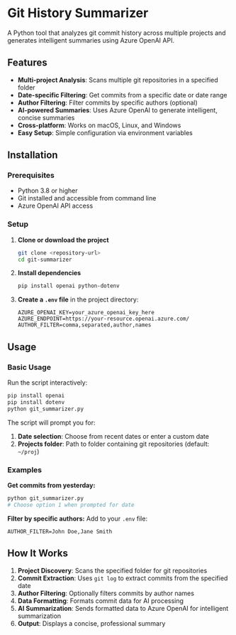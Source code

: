 # Git History Summarizer

A Python tool that analyzes git commit history across multiple projects and generates intelligent summaries using Azure OpenAI API.

## Features

- **Multi-project Analysis**: Scans multiple git repositories in a specified folder
- **Date-specific Filtering**: Get commits from a specific date or date range
- **Author Filtering**: Filter commits by specific authors (optional)
- **AI-powered Summaries**: Uses Azure OpenAI to generate intelligent, concise summaries
- **Cross-platform**: Works on macOS, Linux, and Windows
- **Easy Setup**: Simple configuration via environment variables

## Installation

### Prerequisites

- Python 3.8 or higher
- Git installed and accessible from command line
- Azure OpenAI API access

### Setup

1. **Clone or download the project**
   ```bash
   git clone <repository-url>
   cd git-summarizer
   ```

2. **Install dependencies**
   ```bash
   pip install openai python-dotenv
   ```

3. **Create a `.env` file** in the project directory:
   ```env
   AZURE_OPENAI_KEY=your_azure_openai_key_here
   AZURE_ENDPOINT=https://your-resource.openai.azure.com/
   AUTHOR_FILTER=comma,separated,author,names
   ```

## Usage

### Basic Usage

Run the script interactively:
```bash
pip install openai
pip install dotenv
python git_summarizer.py
```

The script will prompt you for:
1. **Date selection**: Choose from recent dates or enter a custom date
2. **Projects folder**: Path to folder containing git repositories (default: `~/proj`)


### Examples

**Get commits from yesterday:**
```bash
python git_summarizer.py
# Choose option 1 when prompted for date
```

**Filter by specific authors:**
Add to your `.env` file:
```env
AUTHOR_FILTER=John Doe,Jane Smith
```

## How It Works

1. **Project Discovery**: Scans the specified folder for git repositories
2. **Commit Extraction**: Uses `git log` to extract commits from the specified date
3. **Author Filtering**: Optionally filters commits by author names
4. **Data Formatting**: Formats commit data for AI processing
5. **AI Summarization**: Sends formatted data to Azure OpenAI for intelligent summarization
6. **Output**: Displays a concise, professional summary
